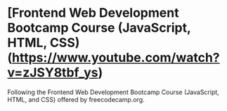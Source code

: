 # [Frontend Web Development Bootcamp Course (JavaScript, HTML, CSS)(https://www.youtube.com/watch?v=zJSY8tbf_ys)

Following the Frontend Web Development Bootcamp Course (JavaScript, HTML, and CSS) offered by freecodecamp.org.

